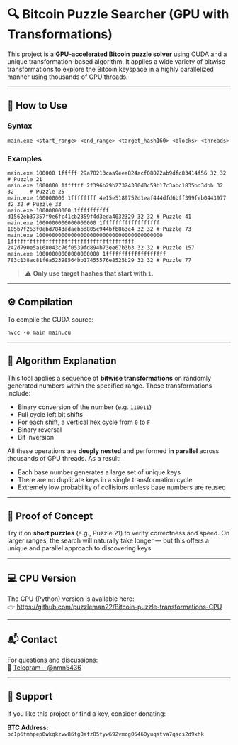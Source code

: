# 🔍 Bitcoin Puzzle Searcher (GPU with Transformations)

This project is a **GPU-accelerated Bitcoin puzzle solver** using CUDA and a unique transformation-based algorithm. It applies a wide variety of bitwise transformations to explore the Bitcoin keyspace in a highly parallelized manner using thousands of GPU threads.

---

## 🚀 How to Use

### Syntax

```
main.exe <start_range> <end_range> <target_hash160> <blocks> <threads>
```

### Examples

```
main.exe 100000 1fffff 29a78213caa9eea824acf08022ab9dfc83414f56 32 32      # Puzzle 21
main.exe 1000000 1ffffff 2f396b29b27324300d0c59b17c3abc1835bd3dbb 32 32     # Puzzle 25
main.exe 100000000 1ffffffff 4e15e5189752d1eaf444dfd6bff399feb0443977 32 32 # Puzzle 33
main.exe 10000000000 1ffffffffff d1562eb37357f9e6fc41cb2359f4d3eda4032329 32 32 # Puzzle 41
main.exe 1000000000000000000 1ffffffffffffffffff 105b7f253f0ebd7843adaebbd805c944bfb863e4 32 32 # Puzzle 73
main.exe 1000000000000000000000000000000000000000 1fffffffffffffffffffffffffffffffffffffff 242d790e5a168043c76f0539fd894b73ee67b3b3 32 32 # Puzzle 157
main.exe 10000000000000000000 1fffffffffffffffffff 783c138ac81f6a52398564bb17455576e8525b29 32 32 # Puzzle 77
```

> ⚠️ **Only use target hashes that start with `1`.**

---

## ⚙️ Compilation

To compile the CUDA source:

```
nvcc -o main main.cu
```

---

## 🧠 Algorithm Explanation

This tool applies a sequence of **bitwise transformations** on randomly generated numbers within the specified range. These transformations include:

- Binary conversion of the number (e.g. `110011`)
- Full cycle left bit shifts
- For each shift, a vertical hex cycle from `0` to `F`
- Binary reversal
- Bit inversion

All these operations are **deeply nested** and performed **in parallel** across thousands of GPU threads. As a result:

- Each base number generates a large set of unique keys
- There are no duplicate keys in a single transformation cycle
- Extremely low probability of collisions unless base numbers are reused

---

## 🧪 Proof of Concept

Try it on **short puzzles** (e.g., Puzzle 21) to verify correctness and speed. On larger ranges, the search will naturally take longer — but this offers a unique and parallel approach to discovering keys.

---

## 💻 CPU Version

The CPU (Python) version is available here:  
👉 https://github.com/puzzleman22/Bitcoin-puzzle-transformations-CPU

---

## 📬 Contact

For questions and discussions:  
📨 [Telegram – @nmn5436](https://t.me/nmn5436)

---

## 🙏 Support

If you like this project or find a key, consider donating:

**BTC Address:**  
`bc1p6fmhpep0wkqkzvw86fg0afz85fyw692vmcg05460yuqstva7qscs2d9xhk`
